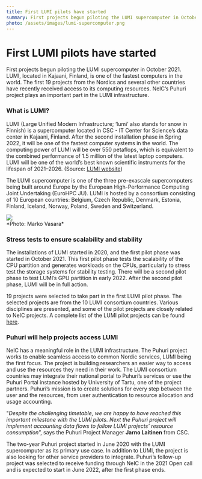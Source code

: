 ```yaml
---
title: First LUMI pilots have started
summary: First projects begun piloting the LUMI supercomputer in October 2021. LUMI, located in Kajaani, Finland, is one of the fastest computers in the world. The first 19 projects from the Nordics and several other countries have recently received access to its computing resources. NeIC’s Puhuri project plays an important part in the LUMI infrastructure.
photo: /assets/images/lumi-supercomputer.png
---
```


First LUMI pilots have started
===========================

First projects begun piloting the LUMI supercomputer in October 2021. LUMI, located in Kajaani, Finland, is one of the fastest computers in the world. The first 19 projects from the Nordics and several other countries have recently received access to its computing resources. NeIC’s Puhuri project plays an important part in the LUMI infrastructure. 

### What is LUMI?

LUMI (Large Unified Modern Infrastructure; ‘lumi’ also stands for snow in Finnish) is a supercomputer located in CSC - IT Center for Science’s data center in Kajaani, Finland. After the second installation phase in Spring 2022, it will be one of the fastest computer systems in the world. The computing power of LUMI will be over 550 petaflops, which is equivalent to the combined performance of 1.5 million of the latest laptop computers. LUMI will be one of the world’s best known scientific instruments for the lifespan of 2021–2026. (Source: [LUMI website](https://www.lumi-supercomputer.eu/about-lumi/))

The LUMI supercomputer is one of the three pre-exascale supercomputers being built around Europe by the European High-Performance Computing Joint Undertaking (EuroHPC JU). LUMI is hosted by a consortium consisting of 10 European countries: Belgium, Czech Republic, Denmark, Estonia, Finland, Iceland, Norway, Poland, Sweden and Switzerland.

<img class="normal" src="{% include baseurl %}/assets/images/news/lumi-supercomputer.png" margin="0px 5px">
<br> *Photo: Marko Vasara*

### Stress tests to ensure scalability and stability

The installations of LUMI started in 2020, and the first pilot phase was started in October 2021. This first pilot phase tests the scalability of the CPU partition and generates workloads on the CPUs, particularly to stress test the storage systems for stability testing. There will be a second pilot phase to test LUMI’s GPU partition in early 2022. After the second pilot phase, LUMI will be in full action. 

19 projects were selected to take part in the first LUMI pilot phase. The selected projects are from the 10 LUMI consortium countries. Various disciplines are presented, and some of the pilot projects are closely related to NeIC projects. A complete list of the LUMI pilot projects can be found [here](https://www.lumi-supercomputer.eu/lumi-pilot-projects-selected/).

### Puhuri will help projects access LUMI

NeIC has a meaningful role in the LUMI infrastructure. The Puhuri project works to enable seamless access to common Nordic services, LUMI being the first focus. The project is building researchers an easier way to access and use the resources they need in their work. The LUMI consortium countries may integrate their national portal to Puhuri’s services or use the Puhuri Portal instance hosted by University of Tartu, one of the project partners. Puhuri’s mission is to create solutions for every step between the user and the resources, from user authentication to resource allocation and usage accounting.

"*Despite the challenging timetable, we are happy to have reached this important milestone with the LUMI pilots. Next the Puhuri project will implement accounting data flows to follow LUMI projects’ resource consumption*”, says the Puhuri Project Manager **Jarno Laitinen** from CSC.

The two-year Puhuri project started in June 2020 with the LUMI supercomputer as its primary use case. In addition to LUMI, the project is also looking for other service providers to integrate. Puhuri’s follow-up project was selected to receive funding through NeIC in the 2021 Open call and is expected to start in June 2022, after the first phase ends. 
